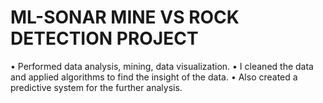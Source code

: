 # ML-SONAR MINE VS ROCK DETECTION PROJECT
• Performed data analysis, mining, data visualization. • I cleaned the data and applied algorithms to find the insight of the data. • Also created a predictive system for the further analysis.
